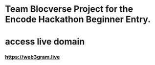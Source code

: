 # Team Blocverse Project for the Encode Hackathon Beginner Entry.

# access live domain 
### https://web3gram.live